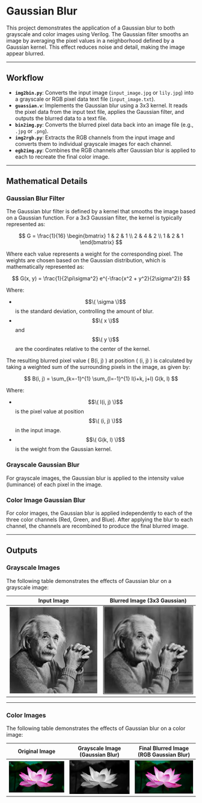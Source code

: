 # Gaussian Blur  

This project demonstrates the application of a Gaussian blur to both grayscale and color images using Verilog. The Gaussian filter smooths an image by averaging the pixel values in a neighborhood defined by a Gaussian kernel. This effect reduces noise and detail, making the image appear blurred.  

---

## Workflow  

- **`img2bin.py`**: Converts the input image (`input_image.jpg` or `lily.jpg`) into a grayscale or RGB pixel data text file (`input_image.txt`).  
- **`guassian.v`**: Implements the Gaussian blur using a 3x3 kernel. It reads the pixel data from the input text file, applies the Gaussian filter, and outputs the blurred data to a text file.  
- **`bin2img.py`**: Converts the blurred pixel data back into an image file (e.g., `.jpg` or `.png`).  
- **`img2rgb.py`**: Extracts the RGB channels from the input image and converts them to individual grayscale images for each channel.  
- **`egb2img.py`**: Combines the RGB channels after Gaussian blur is applied to each to recreate the final color image.

---

## Mathematical Details  

### Gaussian Blur Filter  

The Gaussian blur filter is defined by a kernel that smooths the image based on a Gaussian function. For a 3x3 Gaussian filter, the kernel is typically represented as:

$$
G = \frac{1}{16} \begin{bmatrix} 
1 & 2 & 1 \\
2 & 4 & 2 \\
1 & 2 & 1 
\end{bmatrix}
$$

Where each value represents a weight for the corresponding pixel. The weights are chosen based on the Gaussian distribution, which is mathematically represented as:

$$
G(x, y) = \frac{1}{2\pi\sigma^2} e^{-\frac{x^2 + y^2}{2\sigma^2}}
$$

Where:
- $$\( \sigma \)$$ is the standard deviation, controlling the amount of blur.
- $$\( x \)$$ and $$\( y \)$$ are the coordinates relative to the center of the kernel.

The resulting blurred pixel value \( B(i, j) \) at position \( (i, j) \) is calculated by taking a weighted sum of the surrounding pixels in the image, as given by:

$$
B(i, j) = \sum_{k=-1}^{1} \sum_{l=-1}^{1} I(i+k, j+l) G(k, l)
$$

Where:
- $$\( I(i, j) \)$$ is the pixel value at position $$\( (i, j) \)$$ in the input image.
- $$\( G(k, l) \)$$ is the weight from the Gaussian kernel.

### Grayscale Gaussian Blur  

For grayscale images, the Gaussian blur is applied to the intensity value (luminance) of each pixel in the image.

### Color Image Gaussian Blur  

For color images, the Gaussian blur is applied independently to each of the three color channels (Red, Green, and Blue). After applying the blur to each channel, the channels are recombined to produce the final blurred image.

---

## Outputs  

### Grayscale Images  

The following table demonstrates the effects of Gaussian blur on a grayscale image:

| Input Image               | Blurred Image (3x3 Gaussian)       |  
|---------------------------|------------------------------------|  
| ![Input Image](input_image.jpg) | ![Blurred Image](output_image.jpg) |  

---

### Color Images  

The following table demonstrates the effects of Gaussian blur on a color image:

| Original Image             | Grayscale Image (Gaussian Blur)   | Final Blurred Image (RGB Gaussian Blur) |  
|---------------------------|------------------------------------|-----------------------------------------|  
| ![Original Image](lily.jpg) | ![Grayscale Blurred Image](lily_gray.jpg) | ![Final RGB Blurred Image](output_lily.jpg) |  
